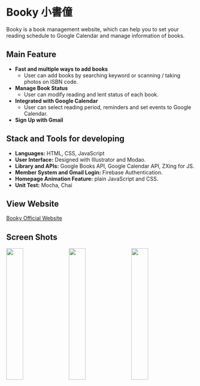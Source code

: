 # Booky 小書僮
Booky is a book management website, which can help you to set your reading schedule to Google Calendar and manage information of books.

## Main Feature
* **Fast and multiple ways to add books**
  * User can add books by searching keyword or scanning / taking photos on ISBN code.
* **Manage Book Status**
  * User can modify reading and lent status of each book.
* **Integrated with Google Calendar**
  * User can select reading period, reminders and set events to Google Calendar.
* **Sign Up with Gmail**

## Stack and Tools for developing
* **Languages:** HTML, CSS, JavaScript
* **User Interface:** Designed with Illustrator and Modao.
* **Library and APIs:** Google Books API, Google Calendar API, ZXing for JS.
* **Member System and Gmail Login:** Firebase Authentication.
* **Homepage Animation Feature:** plain JavaScript and CSS.
* **Unit Test:** Mocha, Chai

## View Website
[Booky Official Website](https://booky-217508.firebaseapp.com/)

## Screen Shots
<img width="30%" height="auto" src="https://i.imgur.com/6PHcYB5.png">
<span>&nbsp&nbsp</span>
<img width="30%" height="auto" src="https://i.imgur.com/OdVCCVm.png">
<span>&nbsp&nbsp</span>
<img width="30%" height="auto" src="https://i.imgur.com/UWdrIdM.png">

